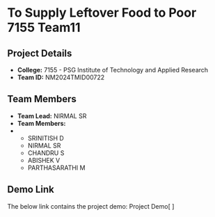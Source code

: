 # To Supply Leftover Food to Poor 7155 Team11

## Project Details
- **College:** 7155 - PSG Institute of Technology and Applied Research
- **Team ID:** NM2024TMID00722

## Team Members
- **Team Lead:** NIRMAL SR
- **Team Members:**
- - SRINITISH D
  - NIRMAL SR
  - CHANDRU S
  - ABISHEK V
  - PARTHASARATHI M

## Demo Link
The below link contains the project demo:
Project Demo[ ]
